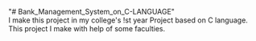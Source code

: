 "# Bank_Management_System_on_C-LANGUAGE" 
<br>
I make this project in my college's !st year Project based on C language.
<br>
This project I make with help of some faculties.
